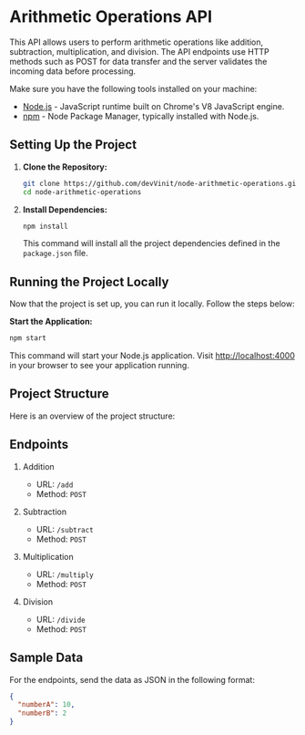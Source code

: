 # Arithmetic Operations API

This API allows users to perform arithmetic operations like addition, subtraction, multiplication, and division. The API endpoints use HTTP methods such as POST for data transfer and the server validates the incoming data before processing.

Make sure you have the following tools installed on your machine:

- [Node.js](https://nodejs.org/) - JavaScript runtime built on Chrome's V8 JavaScript engine.
- [npm](https://www.npmjs.com/) - Node Package Manager, typically installed with Node.js.

## Setting Up the Project

1. **Clone the Repository:**

   ```bash
   git clone https://github.com/devVinit/node-arithmetic-operations.git
   cd node-arithmetic-operations
   ```

2. **Install Dependencies:**

   ```bash
   npm install
   ```

   This command will install all the project dependencies defined in the `package.json` file.

## Running the Project Locally

Now that the project is set up, you can run it locally. Follow the steps below:

**Start the Application:**

```bash
npm start
```

This command will start your Node.js application. Visit [http://localhost:4000](http://localhost:4000) in your browser to see your application running.

## Project Structure

Here is an overview of the project structure:

## Endpoints

1. Addition

   - URL: `/add`
   - Method: `POST`

2. Subtraction

   - URL: `/subtract`
   - Method: `POST`

3. Multiplication

   - URL: `/multiply`
   - Method: `POST`

4. Division
   - URL: `/divide`
   - Method: `POST`

## Sample Data

For the endpoints, send the data as JSON in the following format:

```json
{
  "numberA": 10,
  "numberB": 2
}
```

